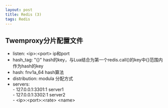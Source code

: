 ```yaml
---
layout: post
title: Redis (3)
tags: Redis
---
```

## Twemproxy分片配置文件

- listen: \<ip\>:\<port\> ip和port
- hash_tag: "{}" hash的key，与Lua结合为第一个redis.call()的key中{}范围内作为hash的key
- hash: fnv1a_64 hash算法
- distribution: modula 分配方式
- servers:<br>
	\- 127.0.0.1:3301:1 server1<br>
	\- 127.0.0.1:3302:1 server2<br>
	\- \<ip\>:\<port\>:\<rate\> \<name\>

